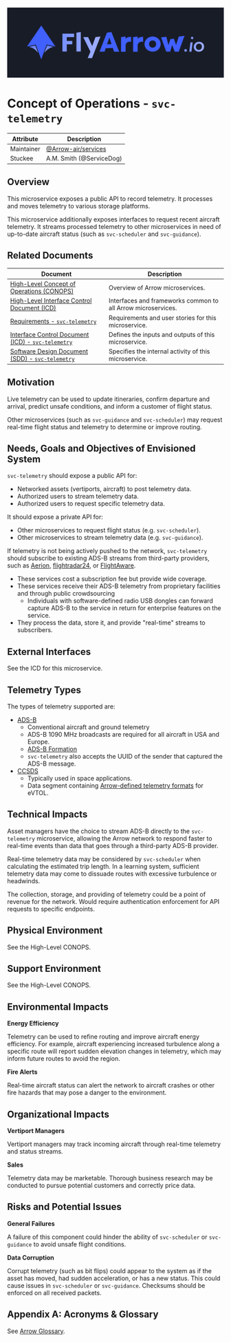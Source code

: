 ![Arrow Banner](https://github.com/Arrow-air/tf-github/raw/main/src/templates/doc-banner-services.png)

# Concept of Operations - `svc-telemetry`

Attribute | Description
--- | ---
Maintainer | [@Arrow-air/services](https://github.com/orgs/Arrow-air/teams)
Stuckee | A.M. Smith (@ServiceDog)
  
## Overview

This microservice exposes a public API to record telemetry. It processes and moves telemetry to various storage platforms.

This microservice additionally exposes interfaces to request recent aircraft telemetry. It streams processed telemetry to other microservices in need of up-to-date aircraft status (such as `svc-scheduler` and `svc-guidance`).

## Related Documents

Document | Description
--- | ---
[High-Level Concept of Operations (CONOPS)](https://github.com/Arrow-air/se-services/blob/develop/docs/conops.md) | Overview of Arrow microservices.
[High-Level Interface Control Document (ICD)](https://github.com/Arrow-air/se-services/blob/develop/docs/icd.md) | Interfaces and frameworks common to all Arrow microservices.
[Requirements - `svc-telemetry`](https://nocodb.arrowair.com/dashboard/#/nc/view/6ffa7547-b2ab-4d02-b5cb-ed2d3c60e2c7) | Requirements and user stories for this microservice.
[Interface Control Document (ICD) - `svc-telemetry`](./icd.md) | Defines the inputs and outputs of this microservice.
[Software Design Document (SDD) - `svc-telemetry`](./sdd.md) | Specifies the internal activity of this microservice.

## Motivation

Live telemetry can be used to update itineraries, confirm departure and arrival, predict unsafe conditions, and inform a customer of flight status.

Other microservices (such as `svc-guidance` and `svc-scheduler`) may request real-time flight status and telemetry to determine or improve routing.

## Needs, Goals and Objectives of Envisioned System

`svc-telemetry` should expose a public API for:
- Networked assets (vertiports, aircraft) to post telemetry data.
- Authorized users to stream telemetry data.
- Authorized users to request specific telemetry data.

It should expose a private API for:
- Other microservices to request flight status (e.g. `svc-scheduler`).
- Other microservices to stream telemetry data (e.g. `svc-guidance`).

If telemetry is not being actively pushed to the network, `svc-telemetry` should subscribe to existing ADS-B streams from third-party providers, such as [Aerion](https://aireon.com/), [flightradar24](https://www.flightradar24.com/), or [FlightAware](https://flightaware.com).
- These services cost a subscription fee but provide wide coverage.
- These services receive their ADS-B telemetry from proprietary facilities and through public crowdsourcing
    - Individuals with software-defined radio USB dongles can forward capture ADS-B to the service in return for enterprise features on the service.
- They process the data, store it, and provide "real-time" streams to subscribers.

## External Interfaces

See the ICD for this microservice.

## Telemetry Types

The types of telemetry supported are:
- [ADS-B](https://www.faa.gov/air_traffic/technology/adsb)
    - Conventional aircraft and ground telemetry
    - ADS-B 1090 MHz broadcasts are required for all aircraft in USA and Europe.
    - [ADS-B Formation](https://www.mathworks.com/help/supportpkg/rtlsdrradio/ug/airplane-tracking-using-ads-b-signals.html)
    - `svc-telemetry` also accepts the UUID of the sender that captured the ADS-B message.
- [CCSDS](https://public.ccsds.org/Pubs/133x0b2e1.pdf)
    - Typically used in space applications.
    - Data segment containing [Arrow-defined telemetry formats](https://nocodb.arrowair.com/dashboard/#/nc/view/426aa4a3-1f74-43b0-b765-0b448be51242) for eVTOL.

## Technical Impacts

Asset managers have the choice to stream ADS-B directly to the `svc-telemetry` microservice, allowing the Arrow network to respond faster to real-time events than data that goes through a third-party ADS-B provider.

Real-time telemetry data may be considered by `svc-scheduler` when calculating the estimated trip length. In a learning system, sufficient telemetry data may come to dissuade routes with excessive turbulence or headwinds.

The collection, storage, and providing of telemetry could be a point of revenue for the network. Would require authentication enforcement for API requests to specific endpoints.

## Physical Environment

See the High-Level CONOPS.

## Support Environment

See the High-Level CONOPS.

## Environmental Impacts

**Energy Efficiency**

Telemetry can be used to refine routing and improve aircraft energy efficiency. For example, aircraft experiencing increased turbulence along a specific route will report sudden elevation changes in telemetry, which may inform future routes to avoid the region.

**Fire Alerts**

Real-time aircraft status can alert the network to aircraft crashes or other fire hazards that may pose a danger to the environment.

## Organizational Impacts

**Vertiport Managers**

Vertiport managers may track incoming aircraft through real-time telemetry and status streams.

**Sales**

Telemetry data may be marketable. Thorough business research may be conducted to pursue potential customers and correctly price data.

## Risks and Potential Issues

**General Failures**

A failure of this component could hinder the ability of `svc-scheduler` or `svc-guidance` to avoid unsafe flight conditions.

**Data Corruption**

Corrupt telemetry (such as bit flips) could appear to the system as if the asset has moved, had sudden acceleration, or has a new status. This could cause issues in `svc-scheduler` or `svc-guidance`. Checksums should be enforced on all received packets.

## Appendix A: Acronyms & Glossary

See [Arrow Glossary](https://www.arrowair.com/docs/documentation/glossary).
